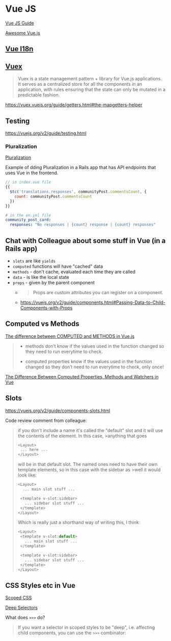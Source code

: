 # Vue JS

[Vue JS Guide](https://vuejs.org/v2/guide/)

[Awesome Vue.js](https://github.com/vuejs/awesome-vue)

## [Vue I18n](https://kazupon.github.io/vue-i18n/introduction.html)

## [Vuex](https://vuex.vuejs.org/)

>Vuex is a state management pattern + library for Vue.js applications. It serves as a centralized store for all the components in an application, with rules ensuring that the state can only be mutated in a predictable fashion.

<https://vuex.vuejs.org/guide/getters.html#the-mapgetters-helper>

## Testing

<https://vuejs.org/v2/guide/testing.html>

### Pluralization

[Pluralization](https://kazupon.github.io/vue-i18n/guide/pluralization.html)

Example of dding Pluralization in a Rails app that has API endpoints that uses Vue in the frontend.

```js
// in index.vue file
{{
  $tc('translations.responses', communityPost.commentsCount, {
    count: communityPost.commentsCount
  })
}}
```

```yaml
# in the en.yml file
community_post_card:
  responses: "No responses | {count} response | {count} responses"
```

## Chat with Colleague about some stuff in Vue (in a Rails app)

- `slots` are like `yields`
- `computed` functions will have "cached" data
- `methods` - don't cache, evaluated each time they are called
- `data` - is like the local state
- `props` - given by the parent component
  - > Props are custom attributes you can register on a component.
  - <https://vuejs.org/v2/guide/components.html#Passing-Data-to-Child-Components-with-Props>

## Computed vs Methods

[The difference between COMPUTED and METHODS in Vue.js](https://medium.com/notonlycss/the-difference-between-computed-and-methods-in-vue-js-9cb05c59ed98#:~:text=methods%20don't%20know%20if,everytime%20to%20check%2C%20only%20once!)

>- methods don’t know if the values used in the function changed so they need to run everytime to check.
>
>- computed properties know if the values used in the function changed so they don’t need to run everytime to check, only once!

[The Difference Between Computed Properties, Methods and Watchers in Vue](https://www.sitepoint.com/the-difference-between-computed-properties-methods-and-watchers-in-vue/)

## Slots

<https://vuejs.org/v2/guide/components-slots.html>

Code review comment from colleague:

>if you don't include a name it's called the "default" slot and it will use the contents of the element. In this case, >anything that goes
>
>```js
><Layout>
>  ... here ...
></Layout>
>```
>
>will be in that default slot. The named ones need to have their own template elements, so in this case with the sidebar as >well it would look like:
>
>```js
><Layout>
>   ... main slot stuff ...
>
>  <template v-slot:sidebar>
>    ... sidebar slot stuff ...
>  </template>
></Layout>
>```
>
>Which is really just a shorthand way of writing this, I think:
>
>```js
><Layout>
>  <template v-slot:default>
>    ... main slot stuff ...
>  </template>
>
>  <template v-slot:sidebar>
>    ... sidebar slot stuff ...
>  </template>
></Layout>
>```

## CSS Styles etc in Vue

[Scoped CSS](https://vue-loader.vuejs.org/guide/scoped-css.html#scoped-css)


[Deep Selectors](https://vue-loader.vuejs.org/guide/scoped-css.html#child-component-root-elements)

What does `>>>` do?

>If you want a selector in scoped styles to be "deep", i.e. affecting child components, you can use the `>>>`  combinator:
